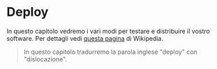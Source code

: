 # Deploy

In questo capitolo vedremo i vari modi per testare e distribuire il vostro software. Per dettagli vedi [questa pagina](https://en.wikipedia.org/wiki/Deployment_environment) di Wikipedia.

> In questo capitolo tradurremo la parola inglese "deploy" con "dislocazione".
